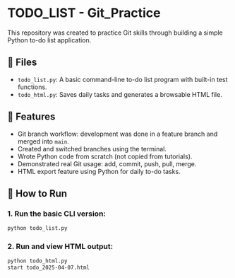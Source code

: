 # TODO_LIST - Git_Practice
This repository was created to practice Git skills through building a simple Python to-do list application.

## 📂 Files

- `todo_list.py`: A basic command-line to-do list program with built-in test functions.
- `todo_html.py`: Saves daily tasks and generates a browsable HTML file.

## 🧠 Features

- Git branch workflow: development was done in a feature branch and merged into `main`.
- Created and switched branches using the terminal.
- Wrote Python code from scratch (not copied from tutorials).
- Demonstrated real Git usage: add, commit, push, pull, merge.
- HTML export feature using Python for daily to-do tasks.

## 🚀 How to Run

### 1. Run the basic CLI version:
```bash
python todo_list.py
```

### 2. Run and view HTML output:
```bash
python todo_html.py
start todo_2025-04-07.html
```
